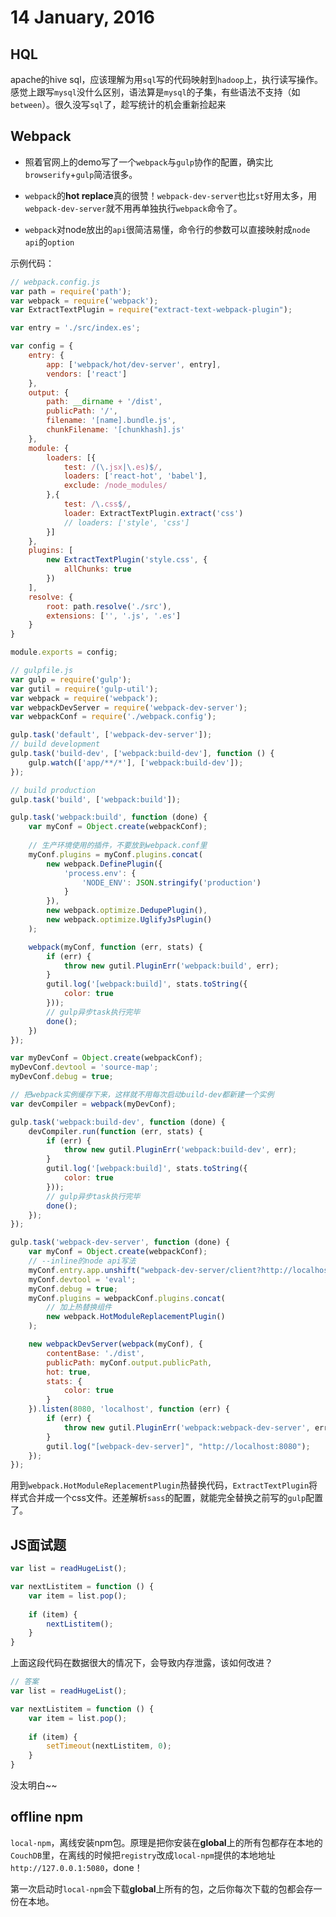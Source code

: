 # 14 January, 2016

## HQL

apache的hive sql，应该理解为用`sql`写的代码映射到`hadoop`上，执行读写操作。感觉上跟写`mysql`没什么区别，语法算是`mysql`的子集，有些语法不支持（如`between`）。很久没写`sql`了，趁写统计的机会重新捡起来

## Webpack

- 照着官网上的demo写了一个`webpack`与`gulp`协作的配置，确实比`browserify`+`gulp`简洁很多。

- `webpack`的**hot replace**真的很赞！`webpack-dev-server`也比`st`好用太多，用`webpack-dev-server`就不用再单独执行`webpack`命令了。

- `webpack`对node放出的`api`很简洁易懂，命令行的参数可以直接映射成`node api`的`option`

示例代码：

```js
// webpack.config.js
var path = require('path');
var webpack = require('webpack');
var ExtractTextPlugin = require("extract-text-webpack-plugin");

var entry = './src/index.es';

var config = {
    entry: {
        app: ['webpack/hot/dev-server', entry],
        vendors: ['react']
    },
    output: {
        path: __dirname + '/dist',
        publicPath: '/',
        filename: '[name].bundle.js',
        chunkFilename: '[chunkhash].js'
    },
    module: {
        loaders: [{
            test: /(\.jsx|\.es)$/,
            loaders: ['react-hot', 'babel'],
            exclude: /node_modules/
        },{
            test: /\.css$/,
            loader: ExtractTextPlugin.extract('css')
            // loaders: ['style', 'css']
        }]
    },
    plugins: [
        new ExtractTextPlugin('style.css', {
            allChunks: true
        })
    ],
    resolve: {
        root: path.resolve('./src'),
        extensions: ['', '.js', '.es']
    }
}

module.exports = config;
```

```js
// gulpfile.js
var gulp = require('gulp');
var gutil = require('gulp-util');
var webpack = require('webpack');
var webpackDevServer = require('webpack-dev-server');
var webpackConf = require('./webpack.config');

gulp.task('default', ['webpack-dev-server']);
// build development
gulp.task('build-dev', ['webpack:build-dev'], function () {
    gulp.watch(['app/**/*'], ['webpack:build-dev']);
});

// build production
gulp.task('build', ['webpack:build']);

gulp.task('webpack:build', function (done) {
    var myConf = Object.create(webpackConf);
    
    // 生产环境使用的插件，不要放到webpack.conf里
    myConf.plugins = myConf.plugins.concat(
        new webpack.DefinePlugin({
            'process.env': {
                'NODE_ENV': JSON.stringify('production')
            }
        }),
        new webpack.optimize.DedupePlugin(),
        new webpack.optimize.UglifyJsPlugin()
    );

    webpack(myConf, function (err, stats) {
        if (err) {
            throw new gutil.PluginErr('webpack:build', err);
        }
        gutil.log('[webpack:build]', stats.toString({
            color: true
        }));
        // gulp异步task执行完毕
        done();
    })
});

var myDevConf = Object.create(webpackConf);
myDevConf.devtool = 'source-map';
myDevConf.debug = true;

// 把webpack实例缓存下来，这样就不用每次启动build-dev都新建一个实例
var devCompiler = webpack(myDevConf);

gulp.task('webpack:build-dev', function (done) {
    devCompiler.run(function (err, stats) {
        if (err) {
            throw new gutil.PluginErr('webpack:build-dev', err);
        }
        gutil.log('[webpack:build]', stats.toString({
            color: true
        }));
        // gulp异步task执行完毕
        done();
    });
});

gulp.task('webpack-dev-server', function (done) {
    var myConf = Object.create(webpackConf);
    // --inline的node api写法
    myConf.entry.app.unshift("webpack-dev-server/client?http://localhost:8080");
    myConf.devtool = 'eval';
    myConf.debug = true;
    myConf.plugins = webpackConf.plugins.concat(
        // 加上热替换组件
        new webpack.HotModuleReplacementPlugin()
    );

    new webpackDevServer(webpack(myConf), {
        contentBase: './dist',
        publicPath: myConf.output.publicPath,
        hot: true,
        stats: {
            color: true
        }
    }).listen(8080, 'localhost', function (err) {
        if (err) {
            throw new gutil.PluginErr('webpack:webpack-dev-server', err);
        }
        gutil.log("[webpack-dev-server]", "http://localhost:8080"); 
    });
});
```

用到`webpack.HotModuleReplacementPlugin`热替换代码，`ExtractTextPlugin`将样式合并成一个css文件。还差解析`sass`的配置，就能完全替换之前写的`gulp`配置了。

## JS面试题

```js
var list = readHugeList();

var nextListitem = function () {
	var item = list.pop();
	
	if (item) {
		nextListitem();
	}
}
```
上面这段代码在数据很大的情况下，会导致内存泄露，该如何改进？

```js
// 答案
var list = readHugeList();

var nextListitem = function () {
	var item = list.pop();
	
	if (item) {
		setTimeout(nextListitem, 0);
	}
}
```
没太明白~~

## offline npm

`local-npm`，离线安装npm包。原理是把你安装在**global**上的所有包都存在本地的`CouchDB`里，在离线的时候把`registry`改成`local-npm`提供的本地地址`http://127.0.0.1:5080`，done！

第一次启动时`local-npm`会下载**global**上所有的包，之后你每次下载的包都会存一份在本地。

